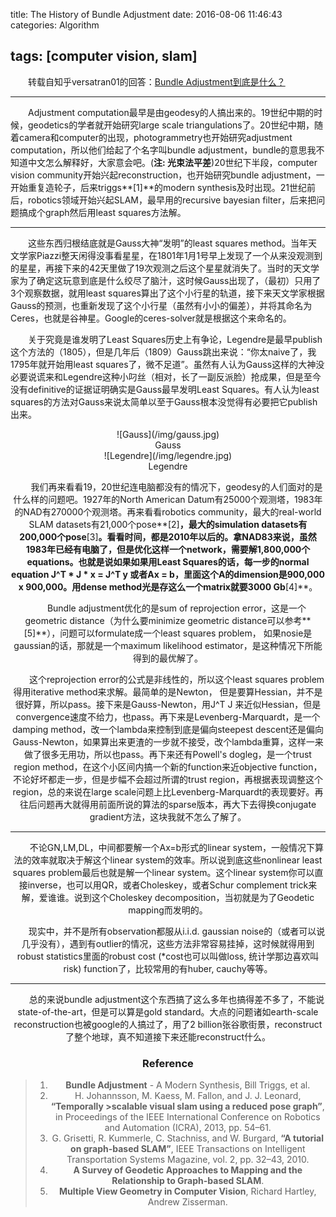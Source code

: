 title: The History of Bundle Adjustment
date: 2016-08-06 11:46:43
categories: Algorithm

tags: [computer vision, slam]
---

　　转载自知乎versatran01的回答：[Bundle Adjustment到底是什么？](https://www.zhihu.com/question/29082659/answer/62472382)

<!--more-->

---

　　Adjustment computation最早是由geodesy的人搞出来的。19世纪中期的时候，geodetics的学者就开始研究large scale triangulations了。20世纪中期，随着camera和computer的出现，photogrammetry也开始研究adjustment computation，所以他们给起了个名字叫bundle adjustment，bundle的意思我不知道中文怎么解释好，大家意会吧。(**注: 光束法平差**)20世纪下半段，computer vision community开始兴起reconstruction，也开始研究bundle adjustment，一开始重复造轮子，后来triggs**[1]**的modern synthesis及时出现。21世纪前后，robotics领域开始兴起SLAM，最早用的recursive bayesian filter，后来把问题搞成个graph然后用least squares方法解。

---

　　这些东西归根结底就是Gauss大神“发明”的least squares method。当年天文学家Piazzi整天闲得没事看星星，在1801年1月1号早上发现了一个从来没观测到的星星，再接下来的42天里做了19次观测之后这个星星就消失了。当时的天文学家为了确定这玩意到底是什么绞尽了脑汁，这时候Gauss出现了，（最初）只用了3个观察数据，就用least squares算出了这个小行星的轨道，接下来天文学家根据Gauss的预测，也重新发现了这个小行星（虽然有小小的偏差），并将其命名为Ceres，也就是谷神星。Google的ceres-solver就是根据这个来命名的。

　　关于究竟是谁发明了Least Squares历史上有争论，Legendre是最早publish这个方法的（1805），但是几年后（1809）Gauss跳出来说：“你太naive了，我1795年就开始用least squares了，微不足道”。虽然有人认为Gauss这样的大神没必要说谎来和Legendre这种小叼丝（相对，长了一副反派脸）抢成果，但是至今没有definitive的证据证明确实是Gauss最早发明Least Squares。有人认为least squares的方法对Gauss来说太简单以至于Gauss根本没觉得有必要把它publish出来。

<div align=center>![Gauss](/img/gauss.jpg)
<center>Gauss</center>

<div align=center>![Legendre](/img/legendre.jpg)
<center>Legendre</center>

　　我们再来看看19，20世纪连电脑都没有的情况下，geodesy的人们面对的是什么样的问题吧。1927年的North American Datum有25000个观测塔，1983年的NAD有270000个观测塔。再来看看robotics community，最大的real-world SLAM datasets有21,000个pose**[2]**，最大的simulation datasets有200,000个pose**[3]**。看看时间，都是2010年以后的。拿NAD83来说，虽然1983年已经有电脑了，但是优化这样一个network，需要解1,800,000个equations。也就是说如果如果用Least Squares的话，每一步的normal equation J^T * J * x = J^T y 或者Ax = b，里面这个A的dimension是900,000 x 900,000。用dense method光是存这么一个matrix就要3000 Gb**[4]**。

　　Bundle adjustment优化的是sum of reprojection error，这是一个geometric distance（为什么要minimize geometric distance可以参考**[5]**），问题可以formulate成一个least squares problem， 如果nosie是gaussian的话，那就是一个maximum likelihood estimator，是这种情况下所能得到的最优解了。

　　这个reprojection error的公式是非线性的，所以这个least squares problem得用iterative method来求解。最简单的是Newton， 但是要算Hessian，并不是很好算，所以pass。接下来是Gauss-Newton，用J^T J 来近似Hessian，但是convergence速度不给力，也pass。再下来是Levenberg-Marquardt，是一个damping method，改一个lambda来控制到底是偏向steepest descent还是偏向Gauss-Newton，如果算出来更渣的一步就不接受，改个lambda重算，这样一来做了很多无用功，所以也pass。再下来还有Powell's dogleg，是一个trust region method，在这个小区间内搞一个新的function来近objective function，不论好坏都走一步，但是步幅不会超过所谓的trust region，再根据表现调整这个region，总的来说在large scale问题上比Levenberg-Marquardt的表现要好。再往后问题再大就得用前面所说的算法的sparse版本，再大下去得换conjugate gradient方法，这块我就不怎么了解了。

---

　　不论GN,LM,DL，中间都要解一个Ax=b形式的linear system，一般情况下算法的效率就取决于解这个linear system的效率。所以说到底这些nonlinear least squares problem最后也就是解一个linear system。这个linear system你可以直接inverse，也可以用QR，或者Choleskey，或者Schur complement trick来解，爱谁谁。说到这个Choleskey decomposition，当初就是为了Geodetic mapping而发明的。

　　现实中，并不是所有observation都服从i.i.d. gaussian noise的（或者可以说几乎没有），遇到有outlier的情况，这些方法非常容易挂掉，这时候就得用到robust statistics里面的robust cost (*cost也可以叫做loss, 统计学那边喜欢叫risk) function了，比较常用的有huber, cauchy等等。

---

　　总的来说bundle adjustment这个东西搞了这么多年也搞得差不多了，不能说state-of-the-art，但是可以算是gold standard。大点的问题诸如earth-scale reconstruction也被google的人搞过了，用了2 billion张谷歌街景，reconstruct了整个地球，真不知道接下来还能reconstruct什么。

### **Reference**

> 1. **Bundle Adjustment** - A Modern Synthesis, Bill Triggs, et al.
> 2. H. Johannsson, M. Kaess, M. Fallon, and J. J. Leonard, **“Temporally >scalable visual slam using a reduced pose graph”**, in Proceedings of the IEEE International Conference on Robotics and Automation (ICRA), 2013, pp. 54–61.
> 3. G. Grisetti, R. Kummerle, C. Stachniss, and W. Burgard, **“A tutorial on graph-based SLAM”**, IEEE Transactions on Intelligent Transportation Systems Magazine, vol. 2, pp. 32–43, 2010.
> 4. **A Survey of Geodetic Approaches to Mapping and the Relationship to Graph-based SLAM**.
> 5. **Multiple View Geometry in Computer Vision**, Richard Hartley, Andrew Zisserman.